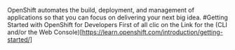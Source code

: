 OpenShift automates the build, deployment, and management of applications so that you can focus on delivering your next big idea.
#Getting Started with OpenShift for Developers
First of all clic on the Link for the (CLI and/or the Web Console)[https://learn.openshift.com/introduction/getting-started/]
